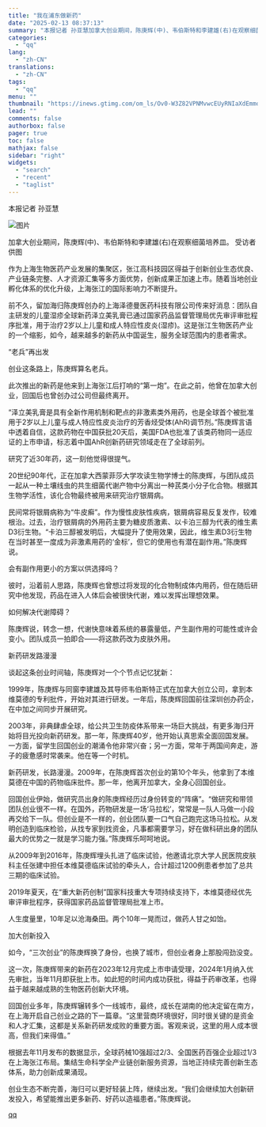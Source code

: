 ```yaml
---
title: "我在浦东做新药"
date: "2025-02-13 08:37:13"
summary: "本报记者 孙亚慧加拿大创业期间，陈庚辉(中)、韦伯斯特和李建雄(右)在观察细菌培养皿。  受访者供图..."
categories:
  - "qq"
lang:
  - "zh-CN"
translations:
  - "zh-CN"
tags:
  - "qq"
menu: ""
thumbnail: "https://inews.gtimg.com/om_ls/Ov0-W3Z82VPNMvwcEUyRNIaXdEmmotpsW2kCtDkQJlZ9IAA_640360/0"
lead: ""
comments: false
authorbox: false
pager: true
toc: false
mathjax: false
sidebar: "right"
widgets:
  - "search"
  - "recent"
  - "taglist"
---
```


本报记者 孙亚慧

![图片](https://inews.gtimg.com/om_bt/OrchvtjtSmPQzCsXkVkGWCWecc6CuaXF75dy8YHfUfx0QAA/641)

加拿大创业期间，陈庚辉(中)、韦伯斯特和李建雄(右)在观察细菌培养皿。 受访者供图

作为上海生物医药产业发展的集聚区，张江高科技园区得益于创新创业生态优良、产业链条完整、人才资源汇集等多方面优势，创新成果正加速上市。随着当地创业孵化体系的优化升级，上海张江的国际影响力不断提升。

前不久，留加海归陈庚辉创办的上海泽德曼医药科技有限公司传来好消息：团队自主研发的儿童湿疹全球新药泽立美乳膏已通过国家药品监督管理局优先审评审批程序批准，用于治疗2岁以上儿童和成人特应性皮炎(湿疹)。这是张江生物医药产业的一个缩影，如今，越来越多的新药从中国诞生，服务全球范围内的患者需求。

“老兵”再出发

创业这条路上，陈庚辉算名老兵。

此次推出的新药是他来到上海张江后打响的“第一炮”。在此之前，他曾在加拿大创业，回国后也曾创办过公司但最终离开。

“泽立美乳膏是具有全新作用机制和靶点的非激素类外用药，也是全球首个被批准用于2岁以上儿童与成人特应性皮炎治疗的芳香烃受体(AhR)调节剂。”陈庚辉言语中透着自信，这款药物在中国获批20天后，美国FDA也批准了该类药物同一适应证的上市申请，标志着中国AhR创新药研究领域走在了全球前列。

研究了近30年药，这一刻他觉得很提气。

20世纪90年代，正在加拿大西蒙菲莎大学攻读生物学博士的陈庚辉，与团队成员一起从一种土壤线虫的共生细菌代谢产物中分离出一种芪类小分子化合物。根据其生物学活性，该化合物最终被用来研究治疗银屑病。

民间常将银屑病称为“牛皮癣”。作为慢性皮肤性疾病，银屑病容易反复发作，较难根治。过去，治疗银屑病的外用药主要为糖皮质激素、以卡泊三醇为代表的维生素D3衍生物。“卡泊三醇被发明后，大幅提升了使用效果，因此，维生素D3衍生物在当时甚至一度成为非激素用药的‘金标’，但它的使用也有潜在副作用。”陈庚辉说。

会有副作用更小的方案以供选择吗？

彼时，沿着前人思路，陈庚辉也曾想过将发现的化合物制成体内用药，但在随后研究中他发现，药品在进入人体后会被很快代谢，难以发挥出理想效果。

如何解决代谢障碍？

陈庚辉说，转念一想，代谢快意味着系统的暴露量低，产生副作用的可能性或许会变小。团队成员一拍即合——将这款药改为皮肤外用。

新药研发路漫漫

谈起这条创业时间轴，陈庚辉对一个个节点记忆犹新：

1999年，陈庚辉与同窗李建雄及其导师韦伯斯特正式在加拿大创立公司，拿到本维莫德的专利批件，开始对其进行研发。一年后，陈庚辉回国前往深圳创办药企，在中加之间同步开展研究。

2003年，非典肆虐全球，给公共卫生防疫体系带来一场巨大挑战，有更多海归开始将目光投向新药研发。那一年，陈庚辉40岁，他开始认真思索全面回国发展。一方面，留学生回国创业的潮涌令他非常兴奋；另一方面，常年于两国间奔走，游子的疲惫感时常袭来。他在等一个时机。

新药研发，长路漫漫。2009年，在陈庚辉首次创业的第10个年头，他拿到了本维莫德在中国的药物临床批件。那一年，他离开加拿大，全身心回国创业。

回国创业伊始，做研究员出身的陈庚辉经历过身份转变的“阵痛”。“做研究和带领团队创业很不一样。在国外，药物研发是一场‘马拉松’，常常是一队人马做一小段再交给下一队。但创业是不一样的，创业团队要一口气自己跑完这场马拉松。从发明创造到临床检验，从找专家到找资金，凡事都需要学习，好在做科研出身的团队最大的优势之一就是学习能力强。”陈庚辉乐呵呵地说。

从2009年到2016年，陈庚辉埋头扎进了临床试验，他邀请北京大学人民医院皮肤科主任张建中担任本维莫德临床试验的牵头人，合计超过1200例患者参加了总共三期的临床试验。

2019年夏天，在“重大新药创制”国家科技重大专项持续支持下，本维莫德经优先审评审批程序，获得国家药品监督管理局批准上市。

人生度量里，10年足以沧海桑田。两个10年一晃而过，做药人甘之如饴。

加大创新投入

如今，“三次创业”的陈庚辉换了身份，也换了城市，但创业者身上那股闯劲没变。

这一次，陈庚辉带来的新药在2023年12月完成上市申请受理，2024年1月纳入优先审批，当年11月即获批上市。如此短的时间内成功获批，得益于药审改革，也得益于越来越成熟的生物医药创新大环境。

回国创业多年，陈庚辉辗转多个一线城市，最终，成长在湖南的他决定留在南方，在上海开启自己创业之路的下一篇章。“这里营商环境很好，同时很关键的是资金和人才汇集，这都是关系新药研发成败的重要方面。客观来说，这里的用人成本很高，但我们来得值。”

根据去年11月发布的数据显示，全球药械10强超过2/3、全国医药百强企业超过1/3在上海张江布局。集结生命科学全产业链创新服务资源，当地正持续完善创新生态体系，助力创新成果涌现。

创业生态不断完善，海归可以更好轻装上阵，继续出发。“我们会继续加大创新研发投入，希望能推出更多新药、好药以造福患者。”陈庚辉说。

[qq](https://new.qq.com/rain/a/20250213A01FQK00)
